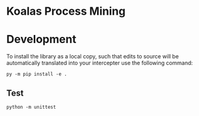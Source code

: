 # Koalas Process Mining

# Development

To install the library as a local copy, such that edits to source will be automatically translated into your intercepter use the following command:
```
py -m pip install -e .
```

## Test

`python -m unittest`
